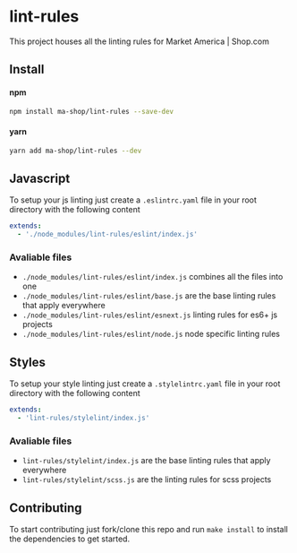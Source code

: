# lint-rules

This project houses all the linting rules for Market America | Shop.com

## Install

#### npm

```bash
npm install ma-shop/lint-rules --save-dev
```

#### yarn

```bash
yarn add ma-shop/lint-rules --dev
```

## Javascript

To setup your js linting just create a `.eslintrc.yaml` file in your root directory with the following content

```yaml
extends:
  - './node_modules/lint-rules/eslint/index.js'

```

### Avaliable files

 - `./node_modules/lint-rules/eslint/index.js` combines all the files into one
 - `./node_modules/lint-rules/eslint/base.js` are the base linting rules that apply everywhere
 - `./node_modules/lint-rules/eslint/esnext.js` linting rules for es6+ js projects
 - `./node_modules/lint-rules/eslint/node.js` node specific linting rules


## Styles

To setup your style linting just create a `.stylelintrc.yaml` file in your root directory with the following content

```yaml
extends:
  - 'lint-rules/stylelint/index.js'
```

### Avaliable files

 - `lint-rules/stylelint/index.js` are the base linting rules that apply everywhere
 - `lint-rules/stylelint/scss.js` are the linting rules for scss projects


## Contributing

To start contributing just fork/clone this repo and run `make install` to install the dependencies to get started.
